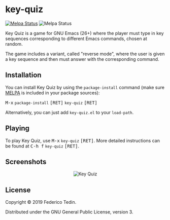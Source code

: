 # key-quiz
[![Melpa Status](http://melpa.milkbox.net/packages/key-quiz-badge.svg)](http://melpa.milkbox.net/#/key-quiz)
![Melpa Status](https://img.shields.io/github/license/federicotdn/key-quiz.svg)

Key Quiz is a game for GNU Emacs (26+) where the player must type in key sequences corresponding to different Emacs commands, chosen at random.

The game includes a variant, called "reverse mode", where the user is given a key sequence and then must answer with the corresponding command.

## Installation
You can install Key Quiz by using the `package-install` command (make sure [MELPA](https://melpa.org/) is included in your package sources):

<kbd>M-x</kbd> `package-install` <kbd>[RET]</kbd> `key-quiz` <kbd>[RET]</kbd>

Alternatively, you can just add `key-quiz.el` to your `load-path`.

## Playing
To play Key Quiz, use <kbd>M-x</kbd> `key-quiz` <kbd>[RET]</kbd>. More detailed instructions can be found at <kbd>C-h f</kbd> `key-quiz` <kbd>[RET]</kbd>.

## Screenshots
<p align="center">
  <img src="https://user-images.githubusercontent.com/6868935/58520870-47b79c80-8190-11e9-8c71-05af76076a6f.png" alt="Key Quiz" title="" />
</p>

## License
Copyright © 2019 Federico Tedin.

Distributed under the GNU General Public License, version 3.
